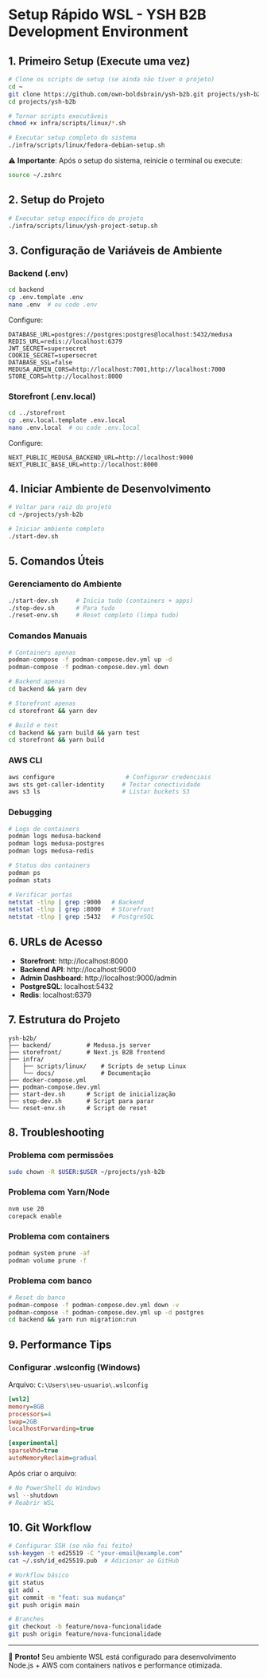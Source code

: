 # Setup Rápido WSL - YSH B2B Development Environment

## 1. Primeiro Setup (Execute uma vez)

```bash
# Clone os scripts de setup (se ainda não tiver o projeto)
cd ~
git clone https://github.com/own-boldsbrain/ysh-b2b.git projects/ysh-b2b
cd projects/ysh-b2b

# Tornar scripts executáveis
chmod +x infra/scripts/linux/*.sh

# Executar setup completo do sistema
./infra/scripts/linux/fedora-debian-setup.sh
```

⚠️ **Importante**: Após o setup do sistema, reinicie o terminal ou execute:
```bash
source ~/.zshrc
```

## 2. Setup do Projeto

```bash
# Executar setup específico do projeto
./infra/scripts/linux/ysh-project-setup.sh
```

## 3. Configuração de Variáveis de Ambiente

### Backend (.env)
```bash
cd backend
cp .env.template .env
nano .env  # ou code .env
```

Configure:
```env
DATABASE_URL=postgres://postgres:postgres@localhost:5432/medusa
REDIS_URL=redis://localhost:6379
JWT_SECRET=supersecret
COOKIE_SECRET=supersecret
DATABASE_SSL=false
MEDUSA_ADMIN_CORS=http://localhost:7001,http://localhost:7000
STORE_CORS=http://localhost:8000
```

### Storefront (.env.local)
```bash
cd ../storefront
cp .env.local.template .env.local
nano .env.local  # ou code .env.local
```

Configure:
```env
NEXT_PUBLIC_MEDUSA_BACKEND_URL=http://localhost:9000
NEXT_PUBLIC_BASE_URL=http://localhost:8000
```

## 4. Iniciar Ambiente de Desenvolvimento

```bash
# Voltar para raiz do projeto
cd ~/projects/ysh-b2b

# Iniciar ambiente completo
./start-dev.sh
```

## 5. Comandos Úteis

### Gerenciamento do Ambiente
```bash
./start-dev.sh     # Inicia tudo (containers + apps)
./stop-dev.sh      # Para tudo
./reset-env.sh     # Reset completo (limpa tudo)
```

### Comandos Manuais
```bash
# Containers apenas
podman-compose -f podman-compose.dev.yml up -d
podman-compose -f podman-compose.dev.yml down

# Backend apenas
cd backend && yarn dev

# Storefront apenas
cd storefront && yarn dev

# Build e test
cd backend && yarn build && yarn test
cd storefront && yarn build
```

### AWS CLI
```bash
aws configure                    # Configurar credenciais
aws sts get-caller-identity     # Testar conectividade
aws s3 ls                       # Listar buckets S3
```

### Debugging
```bash
# Logs de containers
podman logs medusa-backend
podman logs medusa-postgres
podman logs medusa-redis

# Status dos containers
podman ps
podman stats

# Verificar portas
netstat -tlnp | grep :9000   # Backend
netstat -tlnp | grep :8000   # Storefront
netstat -tlnp | grep :5432   # PostgreSQL
```

## 6. URLs de Acesso

- **Storefront**: http://localhost:8000
- **Backend API**: http://localhost:9000
- **Admin Dashboard**: http://localhost:9000/admin
- **PostgreSQL**: localhost:5432
- **Redis**: localhost:6379

## 7. Estrutura do Projeto

```
ysh-b2b/
├── backend/          # Medusa.js server
├── storefront/       # Next.js B2B frontend
├── infra/
│   ├── scripts/linux/    # Scripts de setup Linux
│   └── docs/             # Documentação
├── docker-compose.yml
├── podman-compose.dev.yml
├── start-dev.sh      # Script de inicialização
├── stop-dev.sh       # Script para parar
└── reset-env.sh      # Script de reset
```

## 8. Troubleshooting

### Problema com permissões
```bash
sudo chown -R $USER:$USER ~/projects/ysh-b2b
```

### Problema com Yarn/Node
```bash
nvm use 20
corepack enable
```

### Problema com containers
```bash
podman system prune -af
podman volume prune -f
```

### Problema com banco
```bash
# Reset do banco
podman-compose -f podman-compose.dev.yml down -v
podman-compose -f podman-compose.dev.yml up -d postgres
cd backend && yarn run migration:run
```

## 9. Performance Tips

### Configurar .wslconfig (Windows)
Arquivo: `C:\Users\seu-usuario\.wslconfig`
```ini
[wsl2]
memory=8GB
processors=4
swap=2GB
localhostForwarding=true

[experimental]
sparseVhd=true
autoMemoryReclaim=gradual
```

Após criar o arquivo:
```powershell
# No PowerShell do Windows
wsl --shutdown
# Reabrir WSL
```

## 10. Git Workflow

```bash
# Configurar SSH (se não foi feito)
ssh-keygen -t ed25519 -C "your-email@example.com"
cat ~/.ssh/id_ed25519.pub  # Adicionar ao GitHub

# Workflow básico
git status
git add .
git commit -m "feat: sua mudança"
git push origin main

# Branches
git checkout -b feature/nova-funcionalidade
git push origin feature/nova-funcionalidade
```

---

🎉 **Pronto!** Seu ambiente WSL está configurado para desenvolvimento Node.js + AWS com containers nativos e performance otimizada.